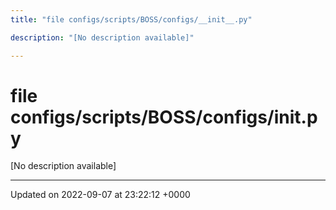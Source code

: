 ```yaml
---
title: "file configs/scripts/BOSS/configs/__init__.py"

description: "[No description available]"

---
```


# file configs/scripts/BOSS/configs/__init__.py

[No description available]






-------------------------------

Updated on 2022-09-07 at 23:22:12 +0000

